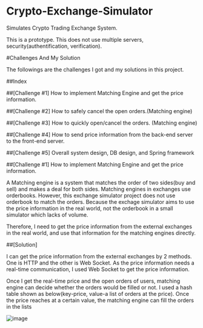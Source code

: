 # Crypto-Exchange-Simulator

Simulates Crypto Trading Exchange System.

This is a prototype. This does not use multiple servers, security(authentification, verification).


#Challenges And My Solution

The followings are the challenges I got and my solutions in this project.

##Index

##[Challenge #1] How to implement Matching Engine and get the price information.

##[Challenge #2] How to safely cancel the open orders.(Matching engine)

##[Challenge #3] How to quickly open/cancel the orders. (Matching engine)

##[Challenge #4] How to send price information from the back-end server to the front-end server.

##[Challenge #5] Overall system design, DB design, and Spring framework

##[Challenge #1] How to implement Matching Engine and get the price information.

  A Matching engine is a system that matches the order of two sides(buy and sell) and makes a deal for both sides. Matching engines in exchanges use orderbooks.
However, this exchange simulator project does not use orderbook to match the orders. Because the exchage simulator aims to use the price information in the real world, not the orderbook in a small simulator which lacks of volume.

Therefore, I need to get the price information from the external exchanges in the real world, and use that information for the matching engines directly.


##[Solution]

I can get the price information from the external exchanges by 2 methods. One is HTTP and the other is Web Socket. As the price information needs a real-time communication, I used Web Socket to get the price information.

Once I get the real-time price and the open orders of users, matching engine can decide whether the orders would be filled or not. I used a hash table shown as below(key-price, value-a list of orders at the price). Once the price reaches at a certain value, the matching engine can fill the orders in the lists

![image](https://user-images.githubusercontent.com/63962555/156719744-2a905259-ba83-48f7-bb6a-433404745456.png)

